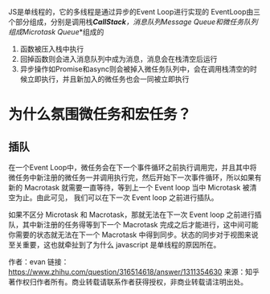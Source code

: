 JS是单线程的，它的多线程是通过异步的Event Loop进行实现的
EventLoop由三个部分组成，分别是调用栈***CallStack**，消息队列**Message Queue**和微任务队列组成**Microtask Queue**组成的
1. 函数被压入栈中执行
2. 回掉函数则会进入消息队列中成为消息，消息会在栈清空后运行
3. 异步操作如Promise和async则会被掉入微任务队列中，会在调用栈清空的时候立即执行，并且新加入的微任务也会一同被立即执行

# 为什么氛围微任务和宏任务？
## 插队
在一个Event Loop中，微任务会在下一个事件循环之前执行调用完，并且其中将微任务中新注册的微任务一并调用执行完，然后开始下一次事件循环，所以如果有新的 Macrotask 就需要一直等待，等到上一个 Event loop 当中 Microtask 被清空为止。由此可见， 我们可以在下一次 Event loop 之前进行插队。

如果不区分 Microtask 和 Macrotask，那就无法在下一次 Event loop 之前进行插队，其中新注册的任务得等到下一个 Macrotask 完成之后才能进行，这中间可能你需要的状态就无法在下一个 Macrotask 中得到同步。状态的同步对于视图来说至关重要，这也就牵扯到了为什么 javascript 是单线程的原因所在。

作者：evan
链接：https://www.zhihu.com/question/316514618/answer/1311354630
来源：知乎
著作权归作者所有。商业转载请联系作者获得授权，非商业转载请注明出处。
